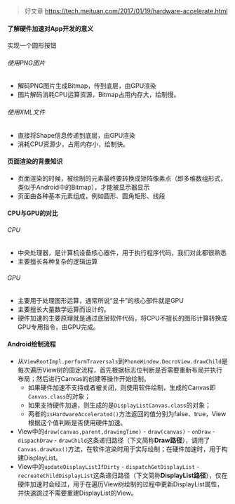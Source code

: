 > 好文章 https://tech.meituan.com/2017/01/19/hardware-accelerate.html

#### 了解硬件加速对App开发的意义

实现一个圆形按钮

###### 使用PNG图片

- 解码PNG图片生成Bitmap，传到底层，由GPU渲染
- 图片解码消耗CPU运算资源，Bitmap占用内存大，绘制慢。

###### 使用XML文件

- 直接将Shape信息传递到底层，由GPU渲染
- 消耗CPU资源少，占用内存小，绘制快。

#### 页面渲染的背景知识

- 页面渲染的时候，被绘制的元素最终要转换成矩阵像素点（即多维数组形式，类似于Android中的Bitmap），才能被显示器显示
- 页面由各种基本元素组成，例如圆形、圆角矩形、线段

#### CPU与GPU的对比

###### CPU

- 中央处理器，是计算机设备核心器件，用于执行程序代码，我们对此都很熟悉
- 主要擅长各种复杂的逻辑运算

###### GPU

- 主要用于处理图形运算，通常所说“显卡”的核心部件就是GPU
- 主要擅长大量数学运算而设计的。
- 硬件加速的主要原理就是通过底层软件代码，将CPU不擅长的图形计算转换成GPU专用指令，由GPU完成。

#### Android绘制流程

- 从`ViewRootImpl.performTraversals`到`PhoneWindow.DecroView.drawChild`是每次遍历View树的固定流程，首先根据标志位判断是否需要重新布局并执行布局；然后进行Canvas的创建等操作开始绘制。
  - 如果硬件加速不支持或者被关闭，则使用软件绘制，生成的Canvas即`Canvas.class`的对象；
  - 如果支持硬件加速，则生成的是`DisplayListCanvas.class`的对象；
  - 两者的`isHardwareAccelerated()`方法返回的值分别为false、true，View根据这个值判断是否使用硬件加速。
- View中的`draw(canvas,parent,drawingTime)` - `draw(canvas)` - `onDraw` - `dispachDraw` - `drawChild`这条递归路径（下文简称**Draw路径**），调用了`Canvas.drawXxx()`方法，在软件渲染时用于实际绘制；在硬件加速时，用于构建DisplayList。
- View中的`updateDisplayListIfDirty` - `dispatchGetDisplayList` - `recreateChildDisplayList`这条递归路径（下文简称**DisplayList路径**），仅在硬件加速时会经过，用于在遍历View树绘制的过程中更新DisplayList属性，并快速跳过不需要重建DisplayList的View。

